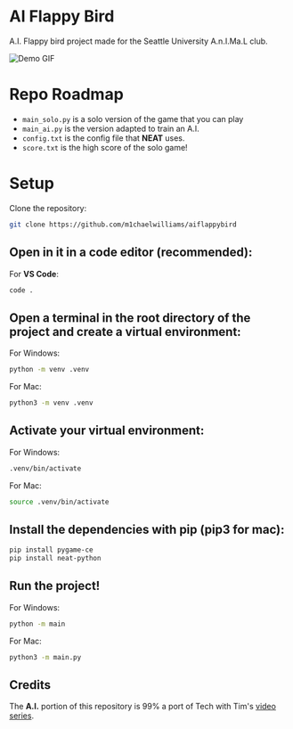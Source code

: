 # AI Flappy Bird
A.I. Flappy bird project made for the Seattle University A.n.I.Ma.L club.

![Demo GIF](demo.gif)

# Repo Roadmap
- `main_solo.py` is a solo version of the game that you can play
- `main_ai.py` is the version adapted to train an A.I.
- `config.txt` is the config file that __NEAT__ uses.
- `score.txt` is the high score of the solo game!

# Setup

Clone the repository:
```bash
git clone https://github.com/m1chaelwilliams/aiflappybird
```

## Open in it in a code editor (recommended):

For __VS Code__:
```bash
code .
```

## Open a terminal in the root directory of the project and create a virtual environment:

For Windows:
```bash
python -m venv .venv
```

For Mac:
```bash
python3 -m venv .venv
```

## Activate your virtual environment:

For Windows:
```bash
.venv/bin/activate
```

For Mac:
```bash
source .venv/bin/activate
```

## Install the dependencies with pip (pip3 for mac):

```bash
pip install pygame-ce
pip install neat-python
```

## Run the project!

For Windows:
```bash
python -m main
```

For Mac:
```bash
python3 -m main.py
```

## Credits

The __A.I.__ portion of this repository is 99% a port of Tech with Tim's [video series](https://youtube.com/playlist?list=PLzMcBGfZo4-lwGZWXz5Qgta_YNX3_vLS2&si=2zazEkI7Tu0zfd8K).	